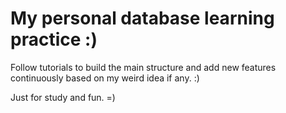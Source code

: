 # My personal database learning practice :) 

Follow tutorials to build the main structure and add new features continuously based on my weird idea if any. :)

Just for study and fun. =)
